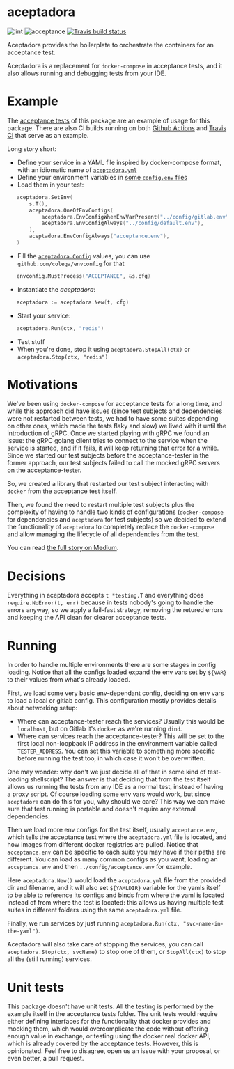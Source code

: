 # aceptadora

![lint](https://github.com/cabify/aceptadora/workflows/lint/badge.svg)
![acceptance](https://github.com/cabify/aceptadora/workflows/acceptance/badge.svg)
[![Travis build status](https://travis-ci.com/cabify/aceptadora.svg?branch=master)](https://travis-ci.com/cabify/aceptadora)

Aceptadora provides the boilerplate to orchestrate the containers for an acceptance test.

Aceptadora is a replacement for `docker-compose` in acceptance tests, and it also allows running and debugging tests from your IDE.

# Example

The [acceptance tests](./acceptance/suite/acceptance_suite_test.go) of this package are an example of usage for this package. There are also CI builds running on both [Github Actions](.github/workflows/acceptance.yml) and [Travis CI](./.travis.yml) that serve as an example.

Long story short:
 - Define your service in a YAML file inspired by docker-compose format, with an idiomatic name of [`aceptadora.yml`](./acceptance/aceptadora.yml)
 - Define your environment variables in [some `config.env` files](./acceptance/config.env)
 - Load them in your test:
 ```go
	aceptadora.SetEnv(
		s.T(),
		aceptadora.OneOfEnvConfigs(
			aceptadora.EnvConfigWhenEnvVarPresent("../config/gitlab.env", "GITLAB_CI"),
			aceptadora.EnvConfigAlways("../config/default.env"),
		),
		aceptadora.EnvConfigAlways("acceptance.env"),
	) 
 ```
 - Fill the [`aceptadora.Config`](./aceptadora.go) values, you can use `github.com/colega/envconfig` for that
 ```go
	envconfig.MustProcess("ACCEPTANCE", &s.cfg)
 ``` 
 - Instantiate the _aceptadora_:
 ```go
	aceptadora := aceptadora.New(t, cfg)
 ```
 - Start your service:
 ```go
	aceptadora.Run(ctx, "redis")
 ```
 - Test stuff
 - When you're done, stop it using `aceptadora.StopAll(ctx)` or `aceptadora.Stop(ctx, "redis")`

# Motivations

We've been using `docker-compose` for acceptance tests for a long time, and while this approach did have issues (since test subjects and dependencies were not restarted between tests, we had to have some suites depending on other ones, which made the tests flaky and slow) we lived with it until the introduction of gRPC. 
Once we started playing with gRPC we found an issue: the gRPC golang client tries to connect to the service when the service is started, and if it fails, it will keep returning that error for a while. 
Since we started our test subjects before the acceptance-tester in the former approach, our test subjects failed to call the mocked gRPC servers on the acceptance-tester.

So, we created a library that restarted our test subject interacting with `docker` from the acceptance test itself.

Then, we found the need to restart multiple test subjects plus the complexity of having to handle two kinds of configurations (`docker-compose` for dependencies and `aceptadora` for test subjects) so we decided to extend the functionality of `aceptadora` to completely replace the `docker-compose` and allow managing the lifecycle of all dependencies from the test.

You can read [the full story on Medium](https://medium.com/cabify-product/acceptance-testing-go-services-using-aceptadora-428254c34d56).

# Decisions

Everything in aceptadora accepts `t *testing.T` and everything does `require.NoError(t, err)` because in tests nobody's going to handle the errors anyway, so we apply a fail-fast strategy, removing the retured errors and keeping the API clean for clearer acceptance tests.

# Running

In order to handle multiple environments there are some stages in config loading. Notice that all the configs loaded expand the env vars set by `${VAR}` to their values from what's already loaded.

First, we load some very basic env-dependant config, deciding on env vars to load a local or gitlab config. 
This configuration mostly provides details about networking setup:
- Where can acceptance-tester reach the services? 
  Usually this would be `localhost`, but on Gitlab it's `docker` as we're running `dind`.
- Where can services reach the acceptance-tester? This will be set to the first local non-loopback IP address in the environment variable called `TESTER_ADDRESS`.
  You can set this variable to something more specific before running the test too, in which case it won't be overwritten. 

One may wonder: why don't we just decide all of that in some kind of test-loading shellscript? 
The answer is that deciding that from the test itself allows us running the tests from any IDE as a normal test, instead of having a proxy script. 
Of course loading some env vars would work, but since `aceptadora` can do this for you, why should we care?
This way we can make sure that test running is portable and doesn't require any external dependencies.

Then we load more env configs for the test itself, usually `acceptance.env`, which tells the acceptance test where the `aceptadora.yml` file is located, and how images from different docker registries are pulled.
Notice that `acceptance.env` can be specific to each suite you may have if their paths are different. 
You can load as many common configs as you want, loading an `acceptance.env` and then `../config/acceptance.env` for example.

Here `aceptadora.New()` would load the `aceptadora.yml` file from the provided dir and filename, and it will also set `${YAMLDIR}` variable for the yamls itself to be able to reference its configs and binds from where the yaml is located instead of from where the test is located: this allows us having multiple test suites in different folders using the same `aceptadora.yml` file.

Finally, we run services by just running `aceptadora.Run(ctx, "svc-name-in-the-yaml")`.

Aceptadora will also take care of stopping the services, you can call `aceptadora.Stop(ctx, svcName)` to stop one of them, or `StopAll(ctx)` to stop all the (still running) services.

# Unit tests

This package doesn't have unit tests. 
All the testing is performed by the example itself in the acceptance tests folder. 
The unit tests would require either defining interfaces for the functionality that docker provides and mocking them, which would overcomplicate the code without offering enough value in exchange, or testing using the docker real docker API, which is already covered by the acceptance tests.
However, this is opinionated. 
Feel free to disagree, open us an issue with your proposal, or even better, a pull request.

